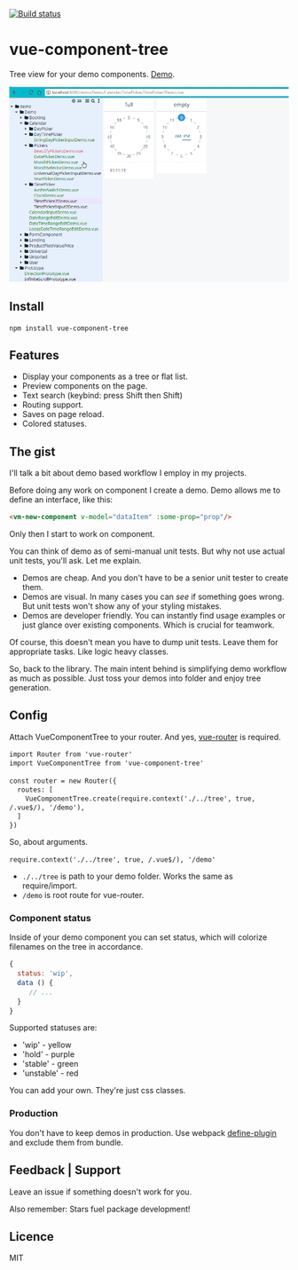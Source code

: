 [![Build status][circleci-badge]][circleci-url]

# vue-component-tree
Tree view for your demo components. [Demo](http://vue-component-tree-demo.asva.by/#/Demo/ConactComponent.vue).

![Interface](docs/main.gif)

## Install
```
npm install vue-component-tree
```

## Features
* Display your components as a tree or flat list.
* Preview components on the page.
* Text search (keybind: press Shift then Shift)
* Routing support.
* Saves on page reload.
* Colored statuses.

## The gist

I'll talk a bit about demo based workflow I employ in my projects.

Before doing any work on component I create a demo. Demo allows me to define an interface, like this:
```html
<vm-new-component v-model="dataItem" :some-prop="prop"/>
```
Only then I start to work on component.

You can think of demo as of semi-manual unit tests. But why not use actual unit tests, you'll ask. Let me explain.
* Demos are cheap. And you don't have to be a senior unit tester to create them.
* Demos are visual. In many cases you can *see* if something goes wrong. But unit tests won't show any of your styling mistakes.
* Demos are developer friendly. You can instantly find usage examples or just glance over existing components. Which is crucial for teamwork.

Of course, this doesn't mean you have to dump unit tests. Leave them for appropriate tasks. Like logic heavy classes.

So, back to the library. The main intent behind is simplifying demo workflow as much as possible. Just toss your demos into folder and enjoy tree generation.

## Config

Attach VueComponentTree to your router. And yes, [vue-router](https://github.com/vuejs/vue-router) is required.
```
import Router from 'vue-router'
import VueComponentTree from 'vue-component-tree'

const router = new Router({
  routes: [
    VueComponentTree.create(require.context('./../tree', true, /.vue$/), '/demo'),
  ]
})
```
So, about arguments. 

`require.context('./../tree', true, /.vue$/), '/demo'`
* `./../tree` is path to your demo folder. Works the same as require/import.
* `/demo` is root route for vue-router.

### Component status
Inside of your demo component you can set status, which will colorize filenames on the tree in accordance.

```javascript
{
  status: 'wip',
  data () {
     // ...
  }
}
```

Supported statuses are:
 * 'wip' - yellow
 * 'hold' - purple
 * 'stable' - green
 * 'unstable' - red
 
You can add your own. They're just css classes. 

### Production

You don't have to keep demos in production. Use webpack [define-plugin](https://webpack.js.org/plugins/define-plugin/) and exclude them from bundle.  

## Feedback | Support
Leave an issue if something doesn't work for you.

Also remember: Stars fuel package development! 

## Licence
MIT

[circleci-badge]: https://img.shields.io/circleci/project/github/asvae/vue-component-tree/master.svg?style=flat-square
[circleci-url]: https://circleci.com/gh/asvae/vue-component-tree